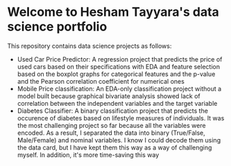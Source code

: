 # Welcome to Hesham Tayyara's data science portfolio

This repository contains data science projects as follows:

* Used Car Price Predictor: A regression project that predicts the price of used cars based on their specifications with EDA and feature selection based on the boxplot graphs for categorical features and the p-value and the Pearson correlation coefficient for numerical ones
* Mobile Price classification: An EDA-only classification project without a model built because graphical bivariate analysis showed lack of correlation between the independent variables and the target variable
* Diabetes Classifier: A binary classification project that predicts the occurence of diabetes based on lifestyle measures of individuals. It was the most challenging project so far because all the variables were encoded. As a result, I separated the data into binary (True/False, Male/Female) and nominal variables.
I know I could decode them using the data card, but I have kept them this way as a way of challenging myself. In addition, it's more time-saving this way

